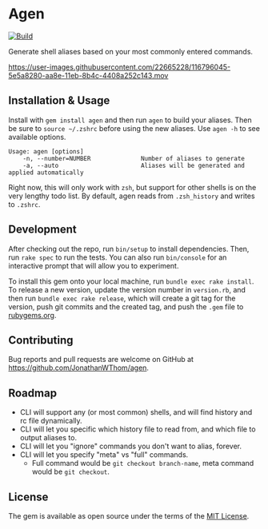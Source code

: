 # Agen

[![Build](https://github.com/JonathanWThom/agen/actions/workflows/main.yml/badge.svg)](https://github.com/JonathanWThom/agen/actions/workflows/main.yml)

Generate shell aliases based on your most commonly entered commands.

https://user-images.githubusercontent.com/22665228/116796045-5e5a8280-aa8e-11eb-8b4c-4408a252c143.mov


## Installation & Usage

Install with `gem install agen` and then run `agen` to build your aliases. Then
be sure to `source ~/.zshrc` before using the new aliases. Use `agen -h` to see
available options.

```
Usage: agen [options]
    -n, --number=NUMBER              Number of aliases to generate
    -a, --auto                       Aliases will be generated and applied automatically
```

Right now, this will only work with `zsh`, but support for other shells is on
the very lengthy todo list. By default, agen reads from `.zsh_history` and
writes to `.zshrc`.

## Development

After checking out the repo, run `bin/setup` to install dependencies. Then, run `rake spec` to run the tests. You can also run `bin/console` for an interactive prompt that will allow you to experiment.

To install this gem onto your local machine, run `bundle exec rake install`. To release a new version, update the version number in `version.rb`, and then run `bundle exec rake release`, which will create a git tag for the version, push git commits and the created tag, and push the `.gem` file to [rubygems.org](https://rubygems.org).

## Contributing

Bug reports and pull requests are welcome on GitHub at https://github.com/JonathanWThom/agen.

## Roadmap

* CLI will support any (or most common) shells, and will find history and rc file dynamically.
* CLI will let you specific which history file to read from, and which file to output aliases to.
* CLI will let you "ignore" commands you don't want to alias, forever.
* CLI will let you specify "meta" vs "full" commands.
  - Full command would be `git checkout branch-name`, meta command would be
      `git checkout`.

## License

The gem is available as open source under the terms of the [MIT License](https://opensource.org/licenses/MIT).
